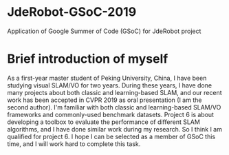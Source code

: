 # JdeRobot-GSoC-2019
Application of Google Summer of Code (GSoC) for JdeRobot project

# Brief introduction of myself
As a first-year master student of Peking University, China, I have been studying visual SLAM/VO for two years. During these years, I have done many projects about both classic and learning-based SLAM, and our recent work has been accepted in CVPR 2019 as oral presentation (I am the second author). I'm familiar with both classic and learning-based SLAM/VO frameworks and commonly-used benchmark datasets. Project 6 is about developing a toolbox to evaluate the performance of different SLAM algorithms, and I have done similar work during my research. So I think I am qualified for project 6. I hope I can be selected as a member of GSoC this time, and I will work hard to complete this task.
